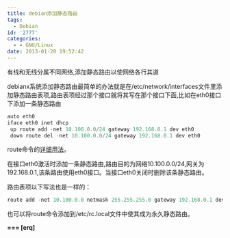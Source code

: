 ```yaml
---
title: debian添加静态路由
tags:
  - Debian
id: '2777'
categories:
  - - GNU/Linux
date: 2013-01-20 19:52:42
---
```


有线和无线分属不同网络,添加静态路由以使网络各行其道
<!-- more -->
debianx系统添加静态路由最简单的办法就是在/etc/network/interfaces文件里添加静态路由表项,路由表项经过那个接口就将其写在那个接口下面,比如在eth0接口下添加一条静态路由
```js
auto eth0
iface eth0 inet dhcp
 up route add -net 10.100.0.0/24 gateway 192.168.0.1 dev eth0
 down route del -net 10.100.0.0/24 gateway 192.168.0.1 dev eth0
```
route命令的[详细用法](https://openwares.net/linux/linux_route_intro.html)。

在接口eth0激活时添加一条静态路由,路由目的为网络10.100.0.0/24,网关为192.168.0.1,该条路由使用eth0接口。当接口eth0关闭时删除该条静态路由。

路由表项以下写法也是一样的：
```js
route add -net 10.100.0.0 netmask 255.255.255.0 gateway 192.168.0.1 dev eth0
```
也可以将route命令添加到/etc/rc.local文件中使其成为永久静态路由。

**\===
\[erq\]**